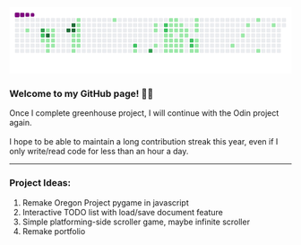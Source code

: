 ![snake gif](https://github.com/mattrich98/mattrich98/blob/output/github-contribution-grid-snake.gif)
### Welcome to my GitHub page! 👋😎
Once I complete greenhouse project, I will continue with the Odin project again.
<br>
<br>
I hope to be able to maintain a long contribution streak this year, even if I only write/read code for less than an hour a day.
<hr>
<h3>Project Ideas:</h3> 
<ol>
  <li>Remake Oregon Project pygame in javascript</li> 
  <li>Interactive TODO list with load/save document feature</li>
  <li>Simple platforming-side scroller game, maybe infinite scroller</li>
  <li>Remake portfolio</li>
</ol>
